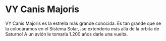 # VY Canis Majoris

VY Canis Majoris es la estrella más grande conocida. Es tan grande que se la
colocáramos en el Sistema Solar, ¡se extendería más allá de la órbita de
Saturno! A un avión le tomaría 1.200 años darle una vuelta.
